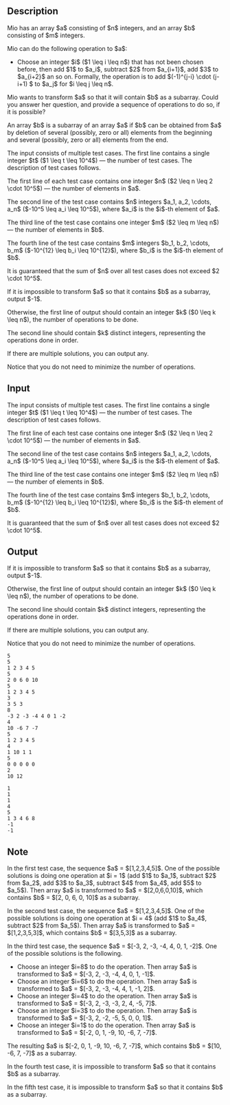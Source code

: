## Description

<div><p>Mio has an array $a$ consisting of $n$ integers, and an array $b$ consisting of $m$ integers. </p><p>Mio can do the following operation to $a$:</p><ul> <li> Choose an integer $i$ ($1 \leq i \leq n$) that has <span class="tex-font-style-bf">not</span> been chosen before, then add $1$ to $a_i$, subtract $2$ from $a_{i+1}$, add $3$ to $a_{i+2}$ an so on. Formally, the operation is to add $(-1)^{j-i} \cdot (j-i+1) $ to $a_j$ for $i \leq j \leq n$.</li></ul><p>Mio wants to transform $a$ so that it will contain $b$ as a <span class="tex-font-style-bf">subarray</span>. Could you answer her question, and provide a sequence of operations to do so, if it is possible?</p><p>An array $b$ is a <span class="tex-font-style-bf">subarray</span> of an array $a$ if $b$ can be obtained from $a$ by deletion of several (possibly, zero or all) elements from the beginning and several (possibly, zero or all) elements from the end.</p></div><div class="input-specification"><p>The input consists of multiple test cases. The first line contains a single integer $t$ ($1 \leq t \leq 10^4$) — the number of test cases. The description of test cases follows.</p><p>The first line of each test case contains one integer $n$ ($2 \leq n \leq 2 \cdot 10^5$) — the number of elements in $a$.</p><p>The second line of the test case contains $n$ integers $a_1, a_2, \cdots, a_n$ ($-10^5 \leq a_i \leq 10^5$), where $a_i$ is the $i$-th element of $a$.</p><p>The third line of the test case contains one integer $m$ ($2 \leq m \leq n$) — the number of elements in $b$.</p><p>The fourth line of the test case contains $m$ integers $b_1, b_2, \cdots, b_m$ ($-10^{12} \leq b_i \leq 10^{12}$), where $b_i$ is the $i$-th element of $b$.</p><p>It is guaranteed that the sum of $n$ over all test cases does not exceed $2 \cdot 10^5$.</p></div><div class="output-specification"><p>If it is impossible to transform $a$ so that it contains $b$ as a subarray, output $-1$.</p><p>Otherwise, the first line of output should contain an integer $k$ ($0 \leq k \leq n$), the number of operations to be done.</p><p>The second line should contain $k$ distinct integers, representing the operations done in order.</p><p>If there are multiple solutions, you can output any.</p><p>Notice that you do <span class="tex-font-style-bf">not</span> need to minimize the number of operations.</p></div>

## Input

<p>The input consists of multiple test cases. The first line contains a single integer $t$ ($1 \leq t \leq 10^4$) — the number of test cases. The description of test cases follows.</p><p>The first line of each test case contains one integer $n$ ($2 \leq n \leq 2 \cdot 10^5$) — the number of elements in $a$.</p><p>The second line of the test case contains $n$ integers $a_1, a_2, \cdots, a_n$ ($-10^5 \leq a_i \leq 10^5$), where $a_i$ is the $i$-th element of $a$.</p><p>The third line of the test case contains one integer $m$ ($2 \leq m \leq n$) — the number of elements in $b$.</p><p>The fourth line of the test case contains $m$ integers $b_1, b_2, \cdots, b_m$ ($-10^{12} \leq b_i \leq 10^{12}$), where $b_i$ is the $i$-th element of $b$.</p><p>It is guaranteed that the sum of $n$ over all test cases does not exceed $2 \cdot 10^5$.</p>

## Output

<p>If it is impossible to transform $a$ so that it contains $b$ as a subarray, output $-1$.</p><p>Otherwise, the first line of output should contain an integer $k$ ($0 \leq k \leq n$), the number of operations to be done.</p><p>The second line should contain $k$ distinct integers, representing the operations done in order.</p><p>If there are multiple solutions, you can output any.</p><p>Notice that you do <span class="tex-font-style-bf">not</span> need to minimize the number of operations.</p>





```input1
5
5
1 2 3 4 5
5
2 0 6 0 10
5
1 2 3 4 5
3
3 5 3
8
-3 2 -3 -4 4 0 1 -2
4
10 -6 7 -7
5
1 2 3 4 5
4
1 10 1 1
5
0 0 0 0 0
2
10 12
```




```output1
1
1 
1
4 
5
1 3 4 6 8 
-1
-1
```



## Note

<p>In the first test case, the sequence $a$ = $[1,2,3,4,5]$. One of the possible solutions is doing one operation at $i = 1$ (add $1$ to $a_1$, subtract $2$ from $a_2$, add $3$ to $a_3$, subtract $4$ from $a_4$, add $5$ to $a_5$). Then array $a$ is transformed to $a$ = $[2,0,6,0,10]$, which contains $b$ = $[2, 0, 6, 0, 10]$ as a subarray.</p><p>In the second test case, the sequence $a$ = $[1,2,3,4,5]$. One of the possible solutions is doing one operation at $i = 4$ (add $1$ to $a_4$, subtract $2$ from $a_5$). Then array $a$ is transformed to $a$ = $[1,2,3,5,3]$, which contains $b$ = $[3,5,3]$ as a subarray.</p><p>In the third test case, the sequence $a$ = $[-3, 2, -3, -4, 4, 0, 1, -2]$. One of the possible solutions is the following. </p><ul> <li> Choose an integer $i=8$ to do the operation. Then array $a$ is transformed to $a$ = $[-3, 2, -3, -4, 4, 0, 1, -1]$. </li><li> Choose an integer $i=6$ to do the operation. Then array $a$ is transformed to $a$ = $[-3, 2, -3, -4, 4, 1, -1, 2]$. </li><li> Choose an integer $i=4$ to do the operation. Then array $a$ is transformed to $a$ = $[-3, 2, -3, -3, 2, 4, -5, 7]$. </li><li> Choose an integer $i=3$ to do the operation. Then array $a$ is transformed to $a$ = $[-3, 2, -2, -5, 5, 0, 0, 1]$. </li><li> Choose an integer $i=1$ to do the operation. Then array $a$ is transformed to $a$ = $[-2, 0, 1, -9, 10, -6, 7, -7]$. </li></ul><p>The resulting $a$ is $[-2, 0, 1, -9, 10, -6, 7, -7]$, which contains $b$ = $[10, -6, 7, -7]$ as a subarray.</p><p>In the fourth test case, it is impossible to transform $a$ so that it contains $b$ as a subarray.</p><p>In the fifth test case, it is impossible to transform $a$ so that it contains $b$ as a subarray.</p>
